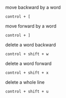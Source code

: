 move backward by a word
```
control + [
```

move forward by a word
```
control + ]
```

delete a word backward
```
control + shift + w
```

delete a word forward
```
control + shift + x
```

delete a whole line
```
control + shift + u
```
